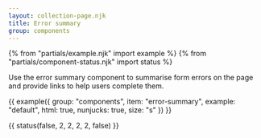 ```yaml
---
layout: collection-page.njk
title: Error summary
group: components
---
```


{% from "partials/example.njk" import example %}
{% from "partials/component-status.njk" import status %}

Use the error summary component to summarise form errors on the page and provide links to help users complete them.

{{ example({ group: "components", item: "error-summary", example: "default", html: true, nunjucks: true, size: "s" }) }}

{{ status(false, 2, 2, 2, 2, false) }}

